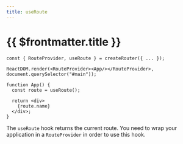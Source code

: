 ```yaml
---
title: useRoute
---
```


# {{ $frontmatter.title }}

```tsx
const { RouteProvider, useRoute } = createRouter({ ... });

ReactDOM.render(<RouteProvider><App/></RouteProvider>, document.querySelector("#main"));

function App() {
  const route = useRoute();

  return <div>
    {route.name}
  </div>;
}
```

The `useRoute` hook returns the current route. You need to wrap your application in a `RouteProvider` in order to use this hook.

